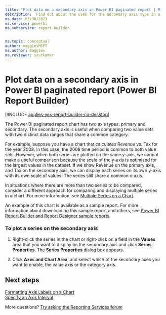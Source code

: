 ```yaml
---
title: "Plot data on a secondary axis in Power BI paginated report | Microsoft Docs"
description:  Find out about the uses for the secondary axis type in a Power BI paginated report for comparing two distinct data ranges in Power BI Report Builder. 
ms.date: 03/30/2023
ms.service: powerbi
ms.subservice: report-builder


ms.topic: conceptual
author: maggiesMSFT
ms.author: maggies
ms.reviewer: saurkumar
---
```


# Plot data on a secondary axis in Power BI paginated report (Power BI Report Builder)

[!INCLUDE [applies-yes-report-builder-no-desktop](../../../includes/applies-yes-report-builder-no-desktop.md)]

The Power BI paginated report chart has two axis types: primary and secondary. The secondary axis is useful when comparing two value sets with two distinct data ranges that share a common category.  
  
 For example, suppose you have a chart that calculates Revenue vs. Tax for the year 2008. In this case, the 2008 time period is common to both value sets. However, when both series are plotted on the same y-axis, we cannot make a useful comparison because the scale of the y-axis is optimized for the largest values in the dataset. If we show Revenue on the primary axis, and Tax on the secondary axis, we can display each series on its own y-axis with its own scale of values. The series still share a common x-axis.  
  
 In situations where there are more than two series to be compared, consider a different approach for comparing and displaying multiple series in a chart. For more information, see [Multiple Series on a Chart](/sql/reporting-services/report-design/multiple-series-on-a-chart-report-builder-and-ssrs).  
  
 An example of this chart is available as a sample report. For more information about downloading this sample report and others, see [Power BI Report Builder and Report Designer sample reports](https://go.microsoft.com/fwlink/?LinkId=198283).  
  

  
### To plot a series on the secondary axis  
  
1.  Right-click the series in the chart or right-click on a field in the **Values** area that you want to display on the secondary axis and click **Series Properties**. The **Series Properties** dialog box appears.  
  
2.  Click **Axes and Chart Area**, and select which of the secondary axes you want to enable, the value axis or the category axis.  

## Next steps

[Formatting Axis Labels on a Chart](/sql/reporting-services/report-design/formatting-axis-labels-on-a-chart-report-builder-and-ssrs)   
[Specify an Axis Interval](specify-axis-interval-report-builder.md)  

More questions? [Try asking the Reporting Services forum](https://go.microsoft.com/fwlink/?LinkId=620231)
